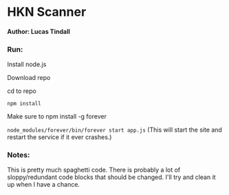 # HKN Scanner

#### Author: Lucas Tindall

### Run: 
Install node.js

Download repo

cd to repo

`npm install`

Make sure to npm install -g forever

`node_modules/forever/bin/forever start app.js` (This will start the site and restart the service if it ever crashes.)

### Notes: 
This is pretty much spaghetti code. There is probably a lot of sloppy/redundant 
code blocks that should be changed. I'll try and clean it up when I have a 
chance. 


